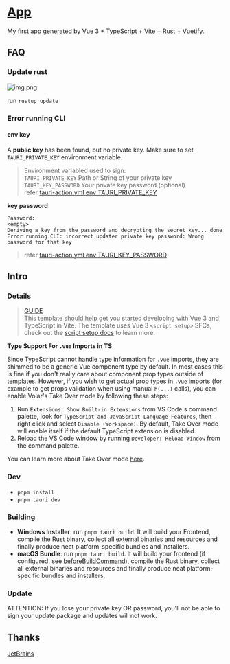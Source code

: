 # [App](https://github.com/DrAugus/tauri/)

My first app generated by Vue 3 + TypeScript + Vite + Rust + Vuetify.

## FAQ

### Update rust

![img.png](./public/image/img.png)

run `rustup update`

### Error running CLI

#### env key

A **public key** has been found, but no private key. Make sure to set `TAURI_PRIVATE_KEY` environment variable.

> Environment variabled used to sign:  
`TAURI_PRIVATE_KEY`  Path or String of your private key  
`TAURI_KEY_PASSWORD`  Your private key password (optional)  
> refer [tauri-action.yml env TAURI_PRIVATE_KEY](./.github/workflows/tauri-action.yml)

**key password**

```text
Password:
<empty>
Deriving a key from the password and decrypting the secret key... done
Error running CLI: incorrect updater private key password: Wrong password for that key
```

> refer [tauri-action.yml env TAURI_KEY_PASSWORD](./.github/workflows/tauri-action.yml)

## Intro

### Details

> [GUIDE](https://tauri.app/v1/guides/getting-started/setup/vite)  
> This template should help get you started developing with Vue 3 and TypeScript in Vite. The template uses Vue 3 `<script setup>` SFCs, check out the [script setup docs](https://v3.vuejs.org/api/sfc-script-setup.html#sfc-script-setup) to learn more.

**Type Support For `.vue` Imports in TS**

Since TypeScript cannot handle type information for `.vue` imports, they are shimmed to be a generic Vue component type by default. In most cases this is fine if you don't really care about component prop types outside of templates. However, if you wish to get actual prop types in `.vue` imports (for example to get props validation when using manual `h(...)` calls), you can enable Volar's Take Over mode by following these steps:

1. Run `Extensions: Show Built-in Extensions` from VS Code's command palette, look for `TypeScript and JavaScript Language Features`, then right click and select `Disable (Workspace)`. By default, Take Over mode will enable itself if the default TypeScript extension is disabled.
2. Reload the VS Code window by running `Developer: Reload Window` from the command palette.

You can learn more about Take Over mode [here](https://github.com/johnsoncodehk/volar/discussions/471).

### Dev

- `pnpm install`
- `pnpm tauri dev`

### Building

- **Windows Installer**: run `pnpm tauri build`. It will build your Frontend, compile the Rust binary, collect all external binaries and resources and finally produce neat platform-specific bundles and installers.
- **macOS Bundle**: run `pnpm tauri build`. It will build your frontend (if configured, see [beforeBuildCommand](https://tauri.app/v1/api/config#buildconfig.beforebuildcommand)), compile the Rust binary, collect all external binaries and resources and finally produce neat platform-specific bundles and installers.

### Update

ATTENTION: If you lose your private key OR password, you'll not be able to sign your update package and updates will not work.

## Thanks

[JetBrains](https://www.jetbrains.com/community/opensource/#support)
